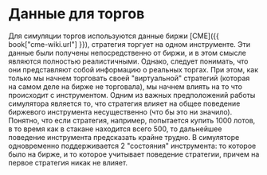 # Данные для торгов

Для симуляции торгов используются данные биржи [CME]({{ book["cme-wiki.url"] }}), стратегия торгует на одном инструменте. Эти данные были получены непосредственно от биржи, и в этом смысле являются полностью реалистичными. Однако, следует понимать, что они представляют собой информацию о реальных торгах. При этом, как только мы начнем торговать своей "виртуальной" стратегий (которая на самом деле на бирже не торговала), мы начнем влиять на то что происходит с инструментом. Одним из важных предположений работы симулятора является то, что стратегия влияет на общее поведение биржевого инструмента несущественно (что бы это ни значило). Понятно, что если стратегия, например, попытается купить 1000 лотов, в то время как в стакане находится всего 500, то дальнейшее поведение инструмента предсказать крайне трудно. В симуляторе одновременно поддерживается 2 "состояния" инструмента: то которое было на бирже, и то которое учитывает поведение стратегии, причем на первое стратегия никак не влияет.
